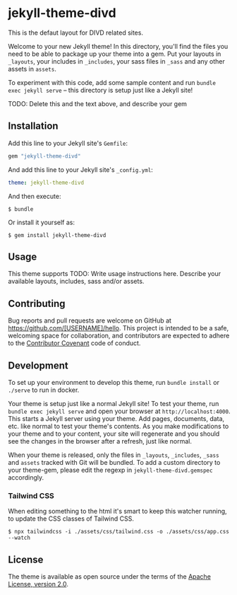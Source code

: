 ---
---
# jekyll-theme-divd

This is the defaut layout for DIVD related sites.

Welcome to your new Jekyll theme! In this directory, you'll find the files you need to be able to package up your theme into a gem. Put your layouts in `_layouts`, your includes in `_includes`, your sass files in `_sass` and any other assets in `assets`.

To experiment with this code, add some sample content and run `bundle exec jekyll serve` – this directory is setup just like a Jekyll site!

TODO: Delete this and the text above, and describe your gem


## Installation

Add this line to your Jekyll site's `Gemfile`:

```ruby
gem "jekyll-theme-divd"
```

And add this line to your Jekyll site's `_config.yml`:

```yaml
theme: jekyll-theme-divd
```

And then execute:

    $ bundle

Or install it yourself as:

    $ gem install jekyll-theme-divd

## Usage

This theme supports
TODO: Write usage instructions here. Describe your available layouts, includes, sass and/or assets.

## Contributing

Bug reports and pull requests are welcome on GitHub at https://github.com/[USERNAME]/hello. This project is intended to be a safe, welcoming space for collaboration, and contributors are expected to adhere to the [Contributor Covenant](http://contributor-covenant.org) code of conduct.

## Development

To set up your environment to develop this theme, run `bundle install` or `./serve` to run in docker.

Your theme is setup just like a normal Jekyll site! To test your theme, run `bundle exec jekyll serve` and open your browser at `http://localhost:4000`. This starts a Jekyll server using your theme. Add pages, documents, data, etc. like normal to test your theme's contents. As you make modifications to your theme and to your content, your site will regenerate and you should see the changes in the browser after a refresh, just like normal.

When your theme is released, only the files in `_layouts`, `_includes`, `_sass` and `assets` tracked with Git will be bundled.
To add a custom directory to your theme-gem, please edit the regexp in `jekyll-theme-divd.gemspec` accordingly.

### Tailwind CSS

When editing something to the html it's smart to keep this watcher running, to update the CSS classes of Tailwind CSS.

```shell
$ npx tailwindcss -i ./assets/css/tailwind.css -o ./assets/css/app.css --watch
```

## License

The theme is available as open source under the terms of the [Apache License, version 2.0](https://www.apache.org/licenses/LICENSE-2.0).

